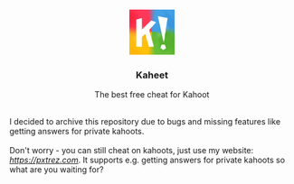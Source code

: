 <br/>
<p align="center">
  <a href="https://github.com/pxtrez/Kaheet">
    <img src="images/logo.png" alt="Logo" width="80" height="80">
  </a>

  <h3 align="center">Kaheet</h3>

  <p align="center">
    The best free cheat for Kahoot
    <br/>
    <br/>
  </p>
</p>

I decided to archive this repository due to bugs and missing features like getting answers for private kahoots.
<br/><br/>
Don't worry - you can still cheat on kahoots, just use my website: <i>https://pxtrez.com</i>. It supports e.g. getting answers for private kahoots so what are you waiting for?
